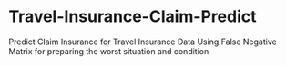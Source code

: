 # Travel-Insurance-Claim-Predict
Predict Claim Insurance for Travel Insurance Data Using False Negative Matrix for preparing the worst situation and condition
